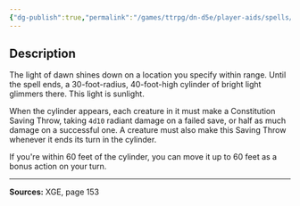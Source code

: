 ```yaml
---
{"dg-publish":true,"permalink":"/games/ttrpg/dn-d5e/player-aids/spells/level-5/dawn/","tags":["TTRPG/DND/5e","verbal","somatic","material","concentration"]}
---
```



## Description
The light of dawn shines down on a location you specify within range.
Until the spell ends, a 30-foot-radius, 40-foot-high cylinder of bright light glimmers there.
This light is sunlight.

When the cylinder appears, each creature in it must make a Constitution Saving Throw, taking `4d10` radiant damage on a failed save, or half as much damage on a successful one.
A creature must also make this Saving Throw whenever it ends its turn in the cylinder.

If you're within 60 feet of the cylinder, you can move it up to 60 feet as a bonus action on your turn.

---

**Sources:** XGE, page 153
